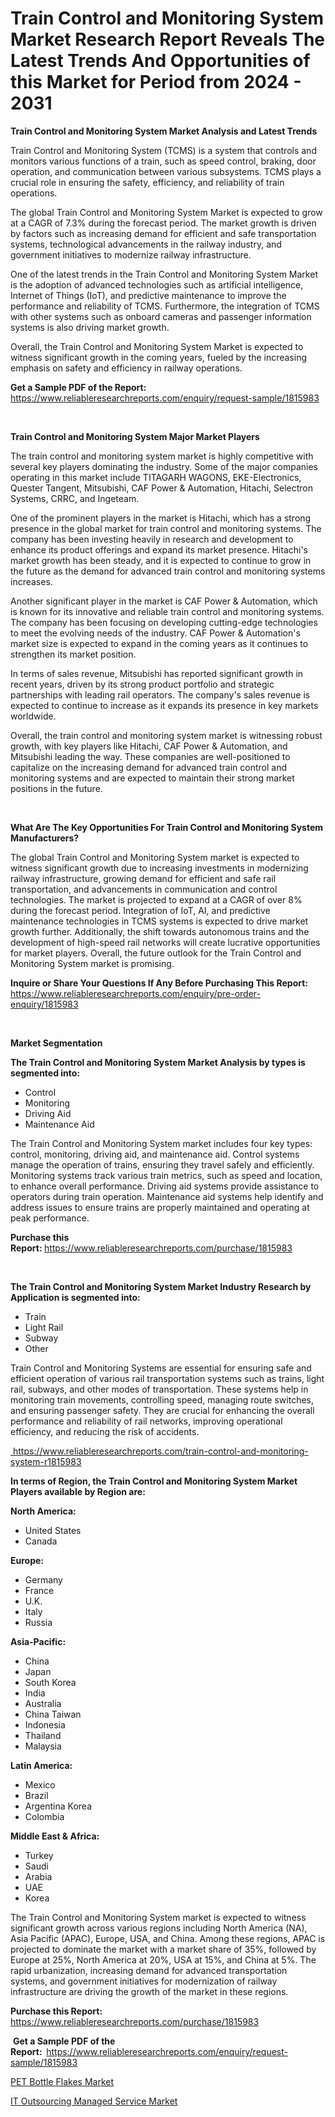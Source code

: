 <p><h1>Train Control and Monitoring System Market Research Report Reveals The Latest Trends And Opportunities of this Market for Period from 2024 - 2031</h1></p><p><strong>Train Control and Monitoring System Market Analysis and Latest Trends</strong></p>
<p><p>Train Control and Monitoring System (TCMS) is a system that controls and monitors various functions of a train, such as speed control, braking, door operation, and communication between various subsystems. TCMS plays a crucial role in ensuring the safety, efficiency, and reliability of train operations.</p><p>The global Train Control and Monitoring System Market is expected to grow at a CAGR of 7.3% during the forecast period. The market growth is driven by factors such as increasing demand for efficient and safe transportation systems, technological advancements in the railway industry, and government initiatives to modernize railway infrastructure.</p><p>One of the latest trends in the Train Control and Monitoring System Market is the adoption of advanced technologies such as artificial intelligence, Internet of Things (IoT), and predictive maintenance to improve the performance and reliability of TCMS. Furthermore, the integration of TCMS with other systems such as onboard cameras and passenger information systems is also driving market growth.</p><p>Overall, the Train Control and Monitoring System Market is expected to witness significant growth in the coming years, fueled by the increasing emphasis on safety and efficiency in railway operations.</p></p>
<p><strong>Get a Sample PDF of the Report:&nbsp;</strong> <a href="https://www.reliableresearchreports.com/enquiry/request-sample/1815983">https://www.reliableresearchreports.com/enquiry/request-sample/1815983</a></p>
<p>&nbsp;</p>
<p><strong>Train Control and Monitoring System Major Market Players</strong></p>
<p><p>The train control and monitoring system market is highly competitive with several key players dominating the industry. Some of the major companies operating in this market include TITAGARH WAGONS, EKE-Electronics, Quester Tangent, Mitsubishi, CAF Power & Automation, Hitachi, Selectron Systems, CRRC, and Ingeteam.</p><p>One of the prominent players in the market is Hitachi, which has a strong presence in the global market for train control and monitoring systems. The company has been investing heavily in research and development to enhance its product offerings and expand its market presence. Hitachi's market growth has been steady, and it is expected to continue to grow in the future as the demand for advanced train control and monitoring systems increases.</p><p>Another significant player in the market is CAF Power & Automation, which is known for its innovative and reliable train control and monitoring systems. The company has been focusing on developing cutting-edge technologies to meet the evolving needs of the industry. CAF Power & Automation's market size is expected to expand in the coming years as it continues to strengthen its market position.</p><p>In terms of sales revenue, Mitsubishi has reported significant growth in recent years, driven by its strong product portfolio and strategic partnerships with leading rail operators. The company's sales revenue is expected to continue to increase as it expands its presence in key markets worldwide.</p><p>Overall, the train control and monitoring system market is witnessing robust growth, with key players like Hitachi, CAF Power & Automation, and Mitsubishi leading the way. These companies are well-positioned to capitalize on the increasing demand for advanced train control and monitoring systems and are expected to maintain their strong market positions in the future.</p></p>
<p>&nbsp;</p>
<p><strong>What Are The Key Opportunities For Train Control and Monitoring System Manufacturers?</strong></p>
<p><p>The global Train Control and Monitoring System market is expected to witness significant growth due to increasing investments in modernizing railway infrastructure, growing demand for efficient and safe rail transportation, and advancements in communication and control technologies. The market is projected to expand at a CAGR of over 8% during the forecast period. Integration of IoT, AI, and predictive maintenance technologies in TCMS systems is expected to drive market growth further. Additionally, the shift towards autonomous trains and the development of high-speed rail networks will create lucrative opportunities for market players. Overall, the future outlook for the Train Control and Monitoring System market is promising.</p></p>
<p><strong>Inquire or Share Your Questions If Any Before Purchasing This Report:</strong> <a href="https://www.reliableresearchreports.com/enquiry/pre-order-enquiry/1815983">https://www.reliableresearchreports.com/enquiry/pre-order-enquiry/1815983</a></p>
<p>&nbsp;</p>
<p><strong>Market Segmentation</strong></p>
<p><strong>The Train Control and Monitoring System Market Analysis by types is segmented into:</strong></p>
<p><ul><li>Control</li><li>Monitoring</li><li>Driving Aid</li><li>Maintenance Aid</li></ul></p>
<p><p>The Train Control and Monitoring System market includes four key types: control, monitoring, driving aid, and maintenance aid. Control systems manage the operation of trains, ensuring they travel safely and efficiently. Monitoring systems track various train metrics, such as speed and location, to enhance overall performance. Driving aid systems provide assistance to operators during train operation. Maintenance aid systems help identify and address issues to ensure trains are properly maintained and operating at peak performance.</p></p>
<p><strong>Purchase this Report:&nbsp;</strong><a href="https://www.reliableresearchreports.com/purchase/1815983">https://www.reliableresearchreports.com/purchase/1815983</a></p>
<p>&nbsp;</p>
<p><strong>The Train Control and Monitoring System Market Industry Research by Application is segmented into:</strong></p>
<p><ul><li>Train</li><li>Light Rail</li><li>Subway</li><li>Other</li></ul></p>
<p><p>Train Control and Monitoring Systems are essential for ensuring safe and efficient operation of various rail transportation systems such as trains, light rail, subways, and other modes of transportation. These systems help in monitoring train movements, controlling speed, managing route switches, and ensuring passenger safety. They are crucial for enhancing the overall performance and reliability of rail networks, improving operational efficiency, and reducing the risk of accidents.</p></p>
<p><a href="https://www.reliableresearchreports.com/train-control-and-monitoring-system-r1815983">&nbsp;https://www.reliableresearchreports.com/train-control-and-monitoring-system-r1815983</a></p>
<p><strong>In terms of Region, the Train Control and Monitoring System Market Players available by Region are:</strong></p>
<p>
    <p> <strong> North America: </strong>
        <ul>
            <li>United States</li>
            <li>Canada</li>
        </ul>
        </p> 
    <p> <strong> Europe: </strong>
        <ul>
            <li>Germany</li>
            <li>France</li>
            <li>U.K.</li>
            <li>Italy</li>
            <li>Russia</li>
        </ul>
        </p> 
    <p> <strong> Asia-Pacific: </strong>
        <ul>
            <li>China</li>
            <li>Japan</li>
            <li>South Korea</li>
            <li>India</li>
            <li>Australia</li>
            <li>China Taiwan</li>
            <li>Indonesia</li>
            <li>Thailand</li>
            <li>Malaysia</li>
        </ul>
        </p> 
    <p> <strong> Latin America: </strong>
        <ul>
            <li>Mexico</li>
            <li>Brazil</li>
            <li>Argentina Korea</li>
            <li>Colombia</li>
        </ul>
        </p> 
    <p> <strong> Middle East & Africa: </strong>
        <ul>
            <li>Turkey</li>
            <li>Saudi</li>
            <li>Arabia</li>
            <li>UAE</li>
            <li>Korea</li>
        </ul>
    </p>
    </p>
<p><p>The Train Control and Monitoring System market is expected to witness significant growth across various regions including North America (NA), Asia Pacific (APAC), Europe, USA, and China. Among these regions, APAC is projected to dominate the market with a market share of 35%, followed by Europe at 25%, North America at 20%, USA at 15%, and China at 5%. The rapid urbanization, increasing demand for advanced transportation systems, and government initiatives for modernization of railway infrastructure are driving the growth of the market in these regions.</p></p>
<p><strong>Purchase this Report: </strong><a href="https://www.reliableresearchreports.com/purchase/1815983">https://www.reliableresearchreports.com/purchase/1815983</a></p>
<p>&nbsp;<strong>Get a Sample PDF of the Report:&nbsp;&nbsp;</strong><a href="https://www.reliableresearchreports.com/enquiry/request-sample/1815983">https://www.reliableresearchreports.com/enquiry/request-sample/1815983</a></p>
<p><strong></strong></p>
<p><p><a href="https://github.com/santosh758595/Market-Research-Report-List-5/blob/main/pet-bottle-flakes-market.md">PET Bottle Flakes Market</a></p><p><a href="https://github.com/elizabethdagraca/Market-Research-Report-List-4/blob/main/it-outsourcing-managed-service-market.md">IT Outsourcing Managed Service Market</a></p></p>